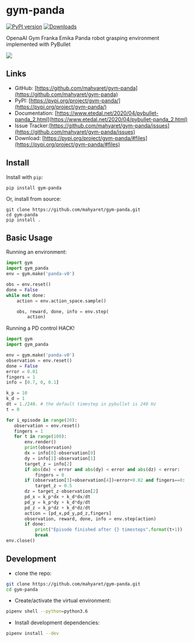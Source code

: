 # gym-panda

[![PyPI version](https://badge.fury.io/py/gym-panda.svg)](https://badge.fury.io/py/gym-panda)
[![Downloads](https://pepy.tech/badge/gym-panda)](https://pepy.tech/project/gym-panda)

OpenaAI Gym Franka Emika Panda robot grasping environment implemented with PyBullet


![](https://www.etedal.net/img/twenty/panda.gif)

## Links

- GitHub: [https://github.com/mahyaret/gym-panda](https://github.com/mahyaret/gym-panda)
- PyPI: [https://pypi.org/project/gym-panda/](https://pypi.org/project/gym-panda/)
- Documentation: [https://www.etedal.net/2020/04/pybullet-panda_2.html](https://www.etedal.net/2020/04/pybullet-panda_2.html)
- Issue Tracker:[https://github.com/mahyaret/gym-panda/issues](https://github.com/mahyaret/gym-panda/issues)
- Download: [https://pypi.org/project/gym-panda/#files](https://pypi.org/project/gym-panda/#files)


## Install

Install with `pip`:

    pip install gym-panda
    
Or, install from source:

    git clone https://github.com/mahyaret/gym-panda.git
    cd gym-panda
    pip install .

## Basic Usage

Running an environment:

```python
import gym
import gym_panda
env = gym.make('panda-v0')

obs = env.reset()
done = False
while not done:
    action = env.action_space.sample()

    obs, reward, done, info = env.step(
        action)
 ```
 
 Running a PD control HACK!
 
 ```python
import gym
import gym_panda

env = gym.make('panda-v0')
observation = env.reset()
done = False
error = 0.01
fingers = 1
info = [0.7, 0, 0.1]

k_p = 10
k_d = 1
dt = 1./240. # the default timestep in pybullet is 240 Hz  
t = 0

for i_episode in range(20):
    observation = env.reset()
    fingers = 1
    for t in range(100):
        env.render()
        print(observation)
        dx = info[0]-observation[0]
        dy = info[1]-observation[1]
        target_z = info[2] 
        if abs(dx) < error and abs(dy) < error and abs(dz) < error:
            fingers = 0
        if (observation[3]+observation[4])<error+0.02 and fingers==0:
            target_z = 0.5
        dz = target_z-observation[2]
        pd_x = k_p*dx + k_d*dx/dt
        pd_y = k_p*dy + k_d*dy/dt
        pd_z = k_p*dz + k_d*dz/dt
        action = [pd_x,pd_y,pd_z,fingers]
        observation, reward, done, info = env.step(action)
        if done:
            print("Episode finished after {} timesteps".format(t+1))
            break
env.close()
 ```

## Development

- clone the repo:
```bash
git clone https://github.com/mahyaret/gym-panda.git
cd gym-panda
```
    
- Create/activate the virtual environment:
```bash
pipenv shell --python=python3.6
```

- Install development dependencies:
```bash
pipenv install --dev
```
